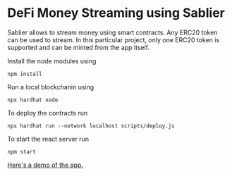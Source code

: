 # DeFi Money Streaming using Sablier

Sablier allows to stream money using smart contracts. Any ERC20 token can be used to stream. In this particular project, only one ERC20 token is supported and can be minted from the app itself.

Install the node modules using 

```
npm install
```

Run a local blockchanin using 

```
npx hardhat node
```

To deploy the contracts run

```
npx hardhat run --network localhost scripts/deploy.js
```

To start the react server run

```
npm start
```

[Here's a demo of the app.](https://www.youtube.com/watch?v=sYl4xG_7a4I)





